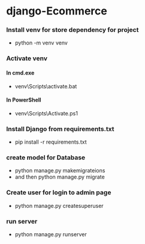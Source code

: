 # django-Ecommerce
### Install venv for store dependency for project
- python -m venv venv
### Activate venv
#### In cmd.exe
- venv\Scripts\activate.bat
#### In PowerShell
- venv\Scripts\Activate.ps1
### Install Django from requirements.txt
- pip install -r requirements.txt
### create model for Database
- python manage.py makemigrateions 
- and then python manage.py migrate
### Create user for login to admin page
- python manage.py createsuperuser
### run server
- python manage.py runserver